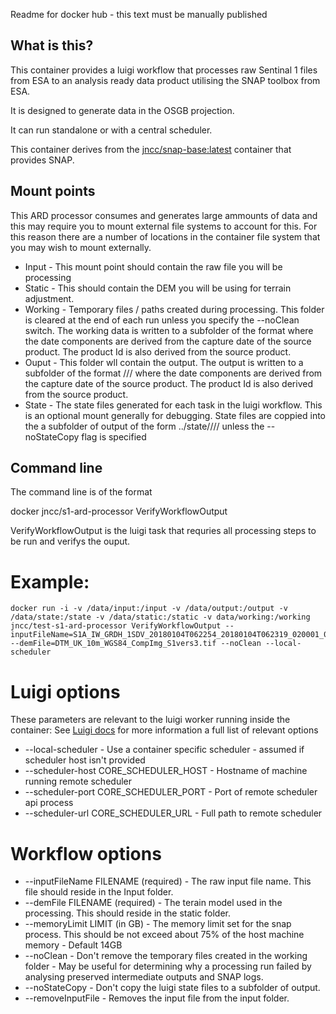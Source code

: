 Readme for docker hub - this text must be manually published

## What is this?

This container provides a luigi workflow that processes raw Sentinal 1 files from ESA to an analysis ready data product utilising the SNAP toolbox from ESA. 

It is designed to generate data in the OSGB projection.

It can run standalone or with a central scheduler.

This container derives from the [jncc/snap-base:latest](https://hub.docker.com/r/jncc/snap-base/) container that provides SNAP.

## Mount points

This ARD processor consumes and generates large ammounts of data and this may require you to mount external file systems to account for this. For this reason there are a number of locations in the container file system that you may wish to mount externally.

* Input - This mount point should contain the raw file you will be processing 
* Static - This should contain the DEM you will be using for terrain adjustment. 
* Working - Temporary files / paths created during processing. This folder is cleared at the end of each run unless you specify the --noClean switch.  The working data is written to a subfolder of the format <productId> where the date components are derived from the capture date of the source product. The product Id is also derived from the source product.
* Ouput - This folder wll contain the output. The output is written to a subfolder of the format <Year>/<Month>/<Day>/<productId> where the date components are derived from the capture date of the source product. The product Id is also derived from the source product.
* State - The state files generated for each task in the luigi workflow. This is an optional mount generally for debugging. State files are coppied into the a subfolder of output of the form ../state/<Year>/<Month>/<Day>/<productId> unless the --noStateCopy flag is specified


## Command line

The command line is of the format 

docker <docker parameters> jncc/s1-ard-processor VerifyWorkflowOutput <luigi-parameters>

VerifyWorkflowOutput is the luigi task that requries all processing steps to be run and verifys the ouput.

# Example:

```
docker run -i -v /data/input:/input -v /data/output:/output -v /data/state:/state -v /data/static:/static -v data/working:/working jncc/test-s1-ard-processor VerifyWorkflowOutput --inputFileName=S1A_IW_GRDH_1SDV_20180104T062254_20180104T062319_020001_02211F_A294.zip --demFile=DTM_UK_10m_WGS84_CompImg_S1vers3.tif --noClean --local-scheduler
```

# Luigi options

These parameters are relevant to the luigi worker running inside the container: See [Luigi docs](https://luigi.readthedocs.io/en/stable/configuration.html#core) for more information a full list of relevant options

* --local-scheduler - Use a container specific scheduler - assumed if scheduler host isn't provided
* --scheduler-host CORE_SCHEDULER_HOST - Hostname of machine running remote scheduler
* --scheduler-port CORE_SCHEDULER_PORT - Port of remote scheduler api process
* --scheduler-url CORE_SCHEDULER_URL - Full path to remote scheduler

# Workflow options

* --inputFileName FILENAME (required) - The raw input file name. This file should reside in the Input folder.
* --demFile FILENAME (required) - The terain model used in the processing. This should reside in the static folder.
* --memoryLimit LIMIT (in GB) - The memory limit set for the snap process. This should be not exceed about 75% of the host machine memory - Default 14GB
* --noClean - Don't remove the temporary files created in the working folder - May be useful for determining why a processing run failed by analysing preserved intermediate outputs and SNAP logs.
* --noStateCopy - Don't copy the luigi state files to a subfolder of output.
* --removeInputFile - Removes the input file from the input folder.
